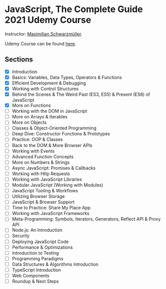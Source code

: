 # JavaScript, The Complete Guide 2021 Udemy Course

Instructor: [Maximilian Schwarzmüller][1].

Udemy Course can be found [here][2].

## Sections

- [x] Introduction
- [x] Basics: Variables, Data Types, Operators & Functions
- [x] Efficient Development & Debugging
- [x] Working with Control Structures
- [x] Behind the Scenes & The Weird Past (ES3, ES5) & Present (ES6) of JavaScript
- [x] More on Functions
- [ ] Working with the DOM in JavaScript
- [ ] More on Arrays & Iterables
- [ ] More on Objects
- [ ] Classes & Object-Oriented Programming
- [ ] Deep Dive: Constructor Functions & Prototypes
- [ ] Practice: OOP & Classes
- [ ] Back to the DOM & More Browser APIs
- [ ] Working with Events
- [ ] Advanced Function Concepts
- [ ] More on Numbers & Strings
- [ ] Async JavaScript: Promises & Callbacks
- [ ] Working with Http Requests
- [ ] Working with JavaScript Libraries
- [ ] Modular JavaScript (Working with Modules)
- [ ] JavaScript Tooling & Workflows
- [ ] Utilizing Browser Storage
- [ ] JavaScript & Browser Support
- [ ] Time to Practice: Share My Place App
- [ ] Working with JavaScript Frameworks
- [ ] Meta-Programming: Symbols, Iterators, Generators, Reflect API & Proxy API
- [ ] Node.js: An Introduction
- [ ] Security
- [ ] Deploying JavaScript Code
- [ ] Performance & Optimizations
- [ ] Introduction to Testing
- [ ] Programming Paradigms
- [ ] Data Structures & Algorithms Introduction
- [ ] TypeScript Introduction
- [ ] Web Components
- [ ] Roundup & Next Steps

[1]: https://www.udemy.com/user/maximilian-schwarzmuller/
[2]: https://www.udemy.com/course/javascript-the-complete-guide-2020-beginner-advanced/
